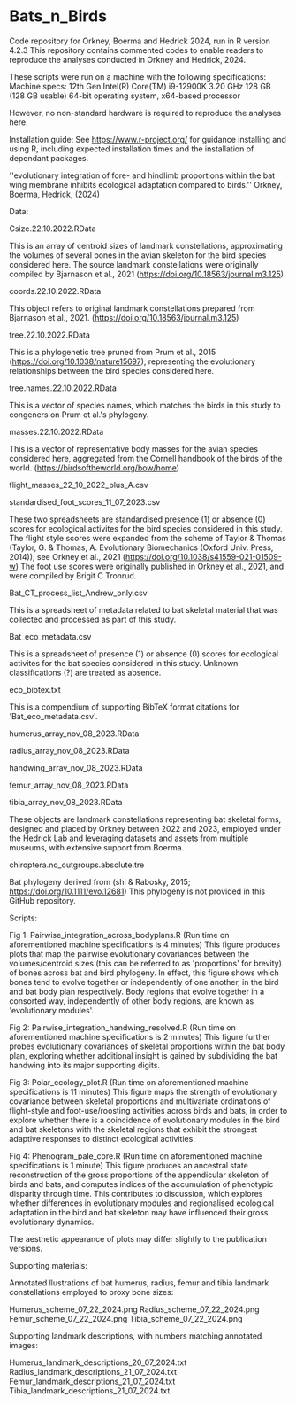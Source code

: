 # Bats_n_Birds

Code repository for Orkney, Boerma and Hedrick 2024, run in R version 4.2.3 This repository contains commented codes to enable readers to reproduce the analyses conducted in Orkney and Hedrick, 2024.

These scripts were run on a machine with the following specifications: Machine specs: 12th Gen Intel(R) Core(TM) i9-12900K 3.20 GHz 128 GB (128 GB usable) 64-bit operating system, x64-based processor

However, no non-standard hardware is required to reproduce the analyses here.

Installation guide: See https://www.r-project.org/ for guidance installing and using R, including expected installation times and the installation of dependant packages.

''evolutionary integration of fore- and hindlimb proportions within the bat wing membrane inhibits ecological adaptation compared to birds.''
Orkney, Boerma, Hedrick, (2024)

Data: 

Csize.22.10.2022.RData

This is an array of centroid sizes of landmark constellations, approximating the volumes of several bones
in the avian skeleton for the bird species considered here. 
The source landmark constellations were originally compiled by Bjarnason et al., 2021
(https://doi.org/10.18563/journal.m3.125)

coords.22.10.2022.RData

This object refers to original landmark constellations prepared from Bjarnason et al., 2021. 
(https://doi.org/10.18563/journal.m3.125)

tree.22.10.2022.RData

This is a phylogenetic tree pruned from Prum et al., 2015 (https://doi.org/10.1038/nature15697), 
representing the evolutionary relationships between the bird species considered here.

tree.names.22.10.2022.RData

This is a vector of species names, which matches the birds in this study to congeners on Prum et al.'s phylogeny. 

masses.22.10.2022.RData

This is a vector of representative body masses for the avian species considered here, 
aggregated from the Cornell handbook of the birds of the world. (https://birdsoftheworld.org/bow/home)

flight_masses_22_10_2022_plus_A.csv

standardised_foot_scores_11_07_2023.csv

These two spreadsheets are standardised presence (1) or absence (0) scores for ecological activites for the 
bird species considered in this study. The flight style scores were expanded from the scheme of Taylor & Thomas
(Taylor, G. & Thomas, A. Evolutionary Biomechanics (Oxford Univ. Press, 2014)), see Orkney et al., 2021 (https://doi.org/10.1038/s41559-021-01509-w)
The foot use scores were originally published in Orkney et al., 2021, and were compiled by Brigit C Tronrud. 

Bat_CT_process_list_Andrew_only.csv

This is a spreadsheet of metadata related to bat skeletal material that was collected and processed
as part of this study.

Bat_eco_metadata.csv

This is a spreadsheet of presence (1) or absence (0) scores for ecological activites for the bat
species considered in this study. Unknown classifications (?) are treated as absence. 

eco_bibtex.txt

This is a compendium of supporting BibTeX format citations for 'Bat_eco_metadata.csv'.

humerus_array_nov_08_2023.RData

radius_array_nov_08_2023.RData

handwing_array_nov_08_2023.RData

femur_array_nov_08_2023.RData

tibia_array_nov_08_2023.RData

These objects are landmark constellations representing bat skeletal forms, designed and placed by Orkney between 2022 and 2023, 
employed under the Hedrick Lab and leveraging datasets and assets from multiple museums, with extensive support from Boerma.

chiroptera.no_outgroups.absolute.tre 

Bat phylogeny derived from (shi & Rabosky, 2015; https://doi.org/10.1111/evo.12681) This phylogeny is not provided in this GitHub repository.

Scripts: 

Fig 1: Pairwise_integration_across_bodyplans.R (Run time on aforementioned machine specifications is 4 minutes)
This figure produces plots that map the pairwise evolutionary covariances between the volumes/centroid sizes (this can be referred to as 'proportions' for brevity) of bones across
bat and bird phylogeny. 
In effect, this figure shows which bones tend to evolve together or independently of one another, in the bird and bat body plan respectively. Body regions that evolve together 
in a consorted way, independently of other body regions, are known as 'evolutionary modules'. 


Fig 2: Pairwise_integration_handwing_resolved.R (Run time on aforementioned machine specifications is 2 minutes)
This figure further probes evolutionary covariances of skeletal proportions within the bat body plan, exploring whether additional insight is gained by subdividing the bat handwing
into its major supporting digits. 

Fig 3: Polar_ecology_plot.R (Run time on aforementioned machine specifications is 11 minutes)
This figure maps the strength of evolutionary covariance between skeletal proportions and multivariate ordinations of flight-style and foot-use/roosting activities across birds and bats, 
in order to explore whether there is a coincidence of evolutionary modules in the bird and bat skeletons with the skeletal regions that exhibit the strongest adaptive responses to distinct
ecological activities. 

Fig 4: Phenogram_pale_core.R (Run time on aforementioned machine specifications is 1 minute)
This figure produces an ancestral state reconstruction of the gross proportions of the appendicular skeleton of birds and bats, and computes indices of the accumulation of phenotypic disparity through time. 
This contributes to discussion, which explores whether differences in evolutionary modules and regionalised ecological adaptation in the bird and bat skeleton may have influenced their gross evolutionary dynamics. 

The aesthetic appearance of plots may differ slightly to the publication versions. 


Supporting materials:

Annotated llustrations of bat humerus, radius, femur and tibia landmark constellations employed to proxy bone sizes:

Humerus_scheme_07_22_2024.png
Radius_scheme_07_22_2024.png
Femur_scheme_07_22_2024.png
Tibia_scheme_07_22_2024.png

Supporting landmark descriptions, with numbers matching annotated images:

Humerus_landmark_descriptions_20_07_2024.txt
Radius_landmark_descriptions_21_07_2024.txt
Femur_landmark_descriptions_21_07_2024.txt
Tibia_landmark_descriptions_21_07_2024.txt





